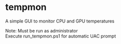# tempmon
A simple GUI to monitor CPU and GPU temperatures

Note: Must be run as administrator  
Execute run_tempmon.ps1 for automatic UAC prompt

